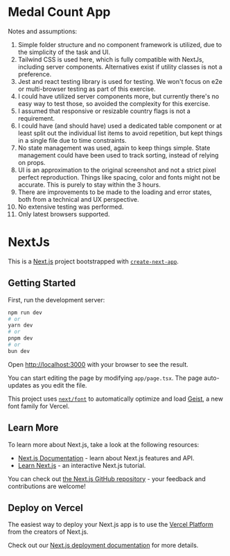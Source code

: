 # Medal Count App

Notes and assumptions:

1. Simple folder structure and no component framework is utilized, due to the simplicity of the task and UI.
2. Tailwind CSS is used here, which is fully compatible with NextJs, including server components. Alternatives exist if utility classes is not a preference.
3. Jest and react testing library is used for testing. We won't focus on e2e or multi-browser testing as part of this exercise.
4. I could have utilized server components more, but currently there's no easy way to test those, so avoided the complexity for this exercise.
5. I assumed that responsive or resizable country flags is not a requirement.
6. I could have (and should have) used a dedicated table component or at least split out the individual list items to avoid repetition, but kept things in a single file due to time constraints.
7. No state management was used, again to keep things simple. State management could have been used to track sorting, instead of relying on props.
8. UI is an approximation to the original screenshot and not a strict pixel perfect reproduction. Things like spacing, color and fonts might not be accurate. This is purely to stay within the 3 hours.
9. There are improvements to be made to the loading and error states, both from a technical and UX perspective.
10. No extensive testing was performed.
11. Only latest browsers supported.

# NextJs

This is a [Next.js](https://nextjs.org) project bootstrapped with [`create-next-app`](https://nextjs.org/docs/app/api-reference/cli/create-next-app).

## Getting Started

First, run the development server:

```bash
npm run dev
# or
yarn dev
# or
pnpm dev
# or
bun dev
```

Open [http://localhost:3000](http://localhost:3000) with your browser to see the result.

You can start editing the page by modifying `app/page.tsx`. The page auto-updates as you edit the file.

This project uses [`next/font`](https://nextjs.org/docs/app/building-your-application/optimizing/fonts) to automatically optimize and load [Geist](https://vercel.com/font), a new font family for Vercel.

## Learn More

To learn more about Next.js, take a look at the following resources:

- [Next.js Documentation](https://nextjs.org/docs) - learn about Next.js features and API.
- [Learn Next.js](https://nextjs.org/learn) - an interactive Next.js tutorial.

You can check out [the Next.js GitHub repository](https://github.com/vercel/next.js) - your feedback and contributions are welcome!

## Deploy on Vercel

The easiest way to deploy your Next.js app is to use the [Vercel Platform](https://vercel.com/new?utm_medium=default-template&filter=next.js&utm_source=create-next-app&utm_campaign=create-next-app-readme) from the creators of Next.js.

Check out our [Next.js deployment documentation](https://nextjs.org/docs/app/building-your-application/deploying) for more details.
